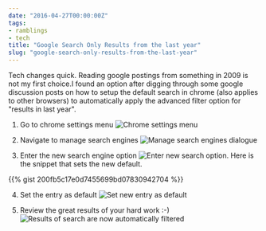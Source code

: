 ```yaml
---
date: "2016-04-27T00:00:00Z"
tags:
- ramblings
- tech
title: "Google Search Only Results from the last year"
slug: "google-search-only-results-from-the-last-year"
---
```


Tech changes quick. Reading google postings from something in 2009 is not my first choice.I found an option after digging through some google discussion posts on how to setup the default search in chrome (also applies to other browsers) to automatically apply the advanced filter option for "results in last year".

1.  Go to chrome settings menu
![Chrome settings menu](/images/2016-04-27_10-55-49.png)

2.  Navigate to manage search engines
![Manage search engines dialogue](/images/2016-04-27_10-55-57.png)

3.  Enter the new search engine option
![Enter new search option](/images/2016-04-27_10-56-16.png).
Here is the snippet that sets the new default.

{{% gist 200fb5c17e0d7455699bd07830942704 %}}


4.  Set the entry as default
![Set new entry as default](/images/2016-04-27_10-56-36.png)

5.  Review the great results of your hard work :-)
![Results of search are now automatically filtered](/images/2016-04-27_10-57-01.png)

